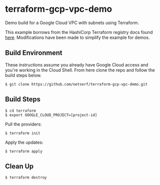 # terraform-gcp-vpc-demo

Demo build for a Google Cloud VPC with subnets using Terraform.

This example borrows from the HashiCorp Terraform registry docs found [here](https://registry.terraform.io/providers/hashicorp/google/latest/docs/resources/compute_subnetwork). Modifications have been made to simplify the example for demos.

## Build Environment
These instructions assume you already have Google Cloud access and you're working in the Cloud Shell. From here clone the repo and follow the build steps below.
```
$ git clone https://github.com/netserf/terraform-gcp-vpc-demo.git
```

## Build Steps

```
$ cd terraform
$ export GOOGLE_CLOUD_PROJECT=[project-id]
```

Pull the providers:
```
$ terraform init
```

Apply the updates:
```
$ terraform apply
```

## Clean Up
```
$ terraform destroy
```
